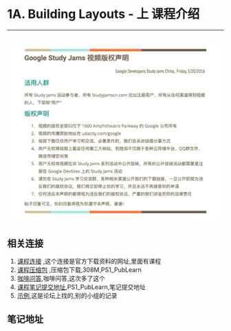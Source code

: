 # 1A. Building Layouts - 上 课程介绍

---
![Alt text](/image/cpright.png)
---
##  相关连接

  1.  [课程连接](http://www.studyjamscn.com/thread-395-1-1.html) ,这个连接是官方下载资料的网址,里面有课程
  2.  [课程压缩包](http://120.52.72.21/7xry3e.com2.z0.glb.qiniucdn.com/studyjams/udacity/2016/PS1_PubLearn.zip) ,压缩包下载,308M,PS1_PubLearn
  3.  [咖啡问答](http://120.52.72.21/7xry3e.com2.z0.glb.qiniucdn.com/studyjams/udacity/2016/Coffee_GoodBoy.zip),咖啡问答,这次多了这个
  4.  [课程笔记提交地址](http://www.studyjamscn.com/forum-147-1.html),PS1_PubLearn,笔记提交地址
  5.  [示例](http://www.studyjamscn.com/forum.php?mod=viewthread&tid=5522&page=1&extra=#pid175726),这是论坛上找的,别的小组的记录

##  笔记地址
